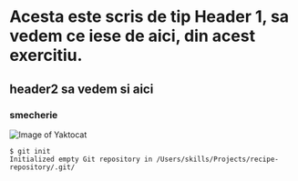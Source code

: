 # Acesta este scris de tip Header 1, sa vedem ce iese de aici, din acest exercitiu.
## header2 sa vedem si aici
### smecherie
![Image of Yaktocat](https://octodex.github.com/images/yaktocat.png)

```
$ git init
Initialized empty Git repository in /Users/skills/Projects/recipe-repository/.git/
```

